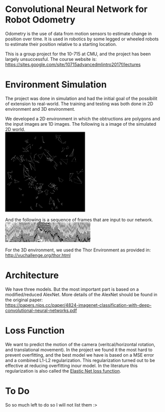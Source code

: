 # Convolutional Neural Network for Robot Odometry
Odometry is the use of data from motion sensors to estimate change in position over time. It is used in robotics by some legged or wheeled robots to estimate their position relative to a starting location.

This is a group project for the 10-715 at CMU, and the project has been largely unsuccessful. The course website is:<br>
https://sites.google.com/site/10715advancedmlintro2017f/lectures

# Environment Simulation
The project was done in simulation and had the initial goal of the possibilit of extension to real-world. The training and testing was both done in 2D environment and 3D environment.

We developed a 2D environment in which the obtructions are polygons and the input images are 1D images. The following is a image of the simulated 2D world.<br>
<img src="img/world.png" alt="2d" height="256" width="256">

And the following is a sequence of frames that are input to our network. <br>
<img src="img/collage.png" alt="frames">

For the 3D environment, we used the Thor Environment as provided in:<br>
http://vuchallenge.org/thor.html

# Architecture
We have three models. But the most important part is based on a modified/reduced AlexNet. More details of the AlexNet should be found in the original paper:<br>
https://papers.nips.cc/paper/4824-imagenet-classification-with-deep-convolutional-neural-networks.pdf

# Loss Function
We want to predict the motion of the camera (veritcal/horizontal rotation, and translational movement).
In the project we found it the most hard to prevent overfitting, and the best model we have is based on a MSE error and a combined L1-L2 regularization. This regularization turned out to be effective at reducing overfitting inour model. In the literature this regularization is also called the <a href="https://en.wikipedia.org/wiki/Elastic_net_regularization">Elastic Net loss function</a>.

# To Do
So so much left to do so I will not list them :>
